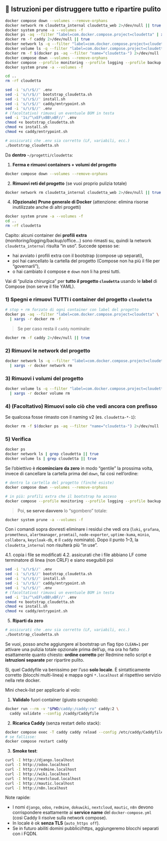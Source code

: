 ## 🧨 Istruzioni per distruggere tutto e ripartire pulito

```bash
docker compose down --volumes --remove-orphans
docker network rm cloudetta_internal cloudetta_web 2>/dev/null || true
docker system prune -a --volumes -f
docker ps -aq --filter "label=com.docker.compose.project=cloudetta" | xargs -r docker rm -f
docker rm -f caddy 2>/dev/null || true
docker network ls -q --filter "label=com.docker.compose.project=cloudetta" | xargs -r docker network rm
docker volume ls -q --filter "label=com.docker.compose.project=cloudetta" | xargs -r docker volume rm
docker rm -f $(docker ps -aq --filter "name=^cloudetta-") 2>/dev/null || true
docker compose down --volumes --remove-orphans
docker compose --profile monitoring --profile logging --profile backup --profile office --profile sso --profile errors --profile uptime down --volumes --remove-orphans
docker system prune -a --volumes -f
```

```bash
cd ..
rm -rf cloudetta
```
```bash
sed -i 's/\r$//' .env
sed -i 's/\r$//' bootstrap_cloudetta.sh
sed -i 's/\r$//' install.sh
sed -i 's/\r$//' caddy/entrypoint.sh
sed -i 's/\r$//' .env
# (facoltativo) rimuovi un eventuale BOM in testa
sed -i '1s/^\xEF\xBB\xBF//' .env
chmod +x bootstrap_cloudetta.sh
chmod +x install.sh
chmod +x caddy/entrypoint.sh
```

```bash
# assicurati che .env sia corretto (LF, variabili, ecc.)
./bootstrap_cloudetta.sh
```

Da **dentro** `~/progetti/cloudetta`:

1. **Ferma e rimuovi containers + volumi del progetto**

```bash
docker compose down --volumes --remove-orphans
```

2. **Rimuovi reti del progetto** (se vuoi proprio pulizia totale)

```bash
docker network rm cloudetta_internal cloudetta_web 2>/dev/null || true
```


4. **(Opzionale) Prune generale di Docker**
   (attenzione: elimina risorse inutilizzate anche di altri progetti)

```bash
docker system prune -a --volumes -f
cd ..
rm -rf cloudetta
```



Capito: alcuni container dei **profili extra** (monitoring/logging/backup/office…) sono rimasti su, quindi la network `cloudetta_internal` risulta “in uso”. Succede spesso se:

* hai avviato i profili extra con il bootstrap (compose up separati),
* poi hai cancellato la cartella del progetto (Compose non ha più il file per “governarli”),
* o hai cambiato il compose e `down` non li ha presi tutti.

Vai di “pulizia chirurgica” per **tutto il progetto `cloudetta`** usando le **label** di Compose (non serve il file YAML).

### 1) Spegni e rimuovi TUTTI i container del progetto `cloudetta`

```bash
# stop + rm forzato di ogni container con label del progetto
docker ps -aq --filter "label=com.docker.compose.project=cloudetta" \
  | xargs -r docker rm -f
```

> Se per caso resta il `caddy` nominale:

```bash
docker rm -f caddy 2>/dev/null || true
```

### 2) Rimuovi le network del progetto

```bash
docker network ls -q --filter "label=com.docker.compose.project=cloudetta" \
  | xargs -r docker network rm
```

### 3) Rimuovi i volumi del progetto

```bash
docker volume ls -q --filter "label=com.docker.compose.project=cloudetta" \
  | xargs -r docker volume rm
```

### 4) (Facoltativo) Rimuovi **solo** ciò che vedi ancora con prefisso

Se qualcosa fosse rimasto con il naming v2 (es. `cloudetta-*-1`):

```bash
docker rm -f $(docker ps -aq --filter "name=^cloudetta-") 2>/dev/null || true
```

### 5) Verifica

```bash
docker ps
docker network ls | grep cloudetta || true
docker volume ls | grep cloudetta || true
```

Se l’obiettivo è **ricominciare da zero** in modo “gentile” la prossima volta, invece di cancellare la cartella prima del `down`, fai così nell’ordine:

```bash
# dentro la cartella del progetto (finché esiste)
docker compose down --volumes --remove-orphans

# in più: profili extra che il bootstrap ha acceso
docker compose --profile monitoring --profile logging --profile backup --profile office --profile sso --profile errors --profile uptime down --volumes --remove-orphans
```

> Poi, **se serve davvero** lo “sgombero” totale:

```bash
docker system prune -a --volumes -f
```

Con i comandi sopra dovresti eliminare i residui che vedi ora (`loki`, `grafana`, `prometheus`, `alertmanager`, `promtail`, `node-exporter`, `uptime-kuma`, `minio`, `collabora`, `keycloak-db`, e il `caddy` nominato). Dopo il punto 1–3, la `cloudetta_internal` non risulterà più “in use”.





4.1. copia i file se modificati
4.2. assicurati che i file abbiano LF come terminatore di linea (non CRLF) e siano eseguibili
poi 
```bash
sed -i 's/\r$//' .env
sed -i 's/\r$//' bootstrap_cloudetta.sh
sed -i 's/\r$//' install.sh
sed -i 's/\r$//' caddy/entrypoint.sh
sed -i 's/\r$//' .env
# (facoltativo) rimuovi un eventuale BOM in testa
sed -i '1s/^\xEF\xBB\xBF//' .env
chmod +x bootstrap_cloudetta.sh
chmod +x install.sh
chmod +x caddy/entrypoint.sh
```

5. **Riparti da zero**

```bash
# assicurati che .env sia corretto (LF, variabili, ecc.)
./bootstrap_cloudetta.sh
```



Se vuoi, posso anche aggiungere al bootstrap un flag tipo `CLEAN=1` per attivare una pulizia totale opzionale prima dell’up, ma ora ho fatto esattamente quanto chiesto: **ordine corretto** per Redmine nello script e **istruzioni separate** per ripartire pulito.

Sì, quel Caddyfile va benissimo per l’uso **solo locale**. È sintatticamente corretto (blocchi multi-linea) e mappa ogni `*.localhost` al rispettivo servizio nella rete docker.

Mini check-list per applicarlo al volo:

1. **Validalo** fuori container (giusto scrupolo):

```bash
docker run --rm -v "$PWD/caddy:/caddy:ro" caddy:2 \
  caddy validate --config /caddy/Caddyfile
```

2. **Ricarica Caddy** (senza restart dello stack):

```bash
docker compose exec -T caddy caddy reload --config /etc/caddy/Caddyfile
# se fallisse:
docker compose restart caddy
```

3. **Smoke test**:

```bash
curl -I http://django.localhost
curl -I http://odoo.localhost
curl -I http://redmine.localhost
curl -I http://wiki.localhost
curl -I http://nextcloud.localhost
curl -I http://mautic.localhost
curl -I http://n8n.localhost
```

Note rapide:

* I nomi `django`, `odoo`, `redmine`, `dokuwiki`, `nextcloud`, `mautic`, `n8n` devono corrispondere esattamente ai **service name** del `docker-compose.yml` (così Caddy li risolve sulla network compose).
* In locale è ok **senza TLS** (`auto_https off`).
* Se in futuro abiliti domini pubblici/https, aggiungeremo blocchi separati con i FQDN.
